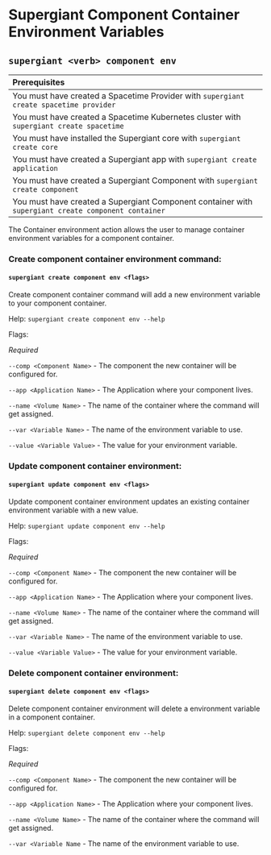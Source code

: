 # Supergiant Component Container Environment Variables

## `supergiant <verb> component env`

| Prerequisites
| :---
| You must have created a Spacetime Provider with `supergiant create spacetime provider`
| You must have created a Spacetime Kubernetes cluster with `supergiant create spacetime`
| You must have installed the Supergiant core with `supergiant create core`
| You must have created a Supergiant app with `supergiant create application`
| You must have created a Supergiant Component with `supergiant create component`
| You must have created a Supergiant Component container with `supergiant create component container`

The Container environment action allows the user to manage container environment variables for a component container.

### Create component container environment command:
#### `supergiant create component env <flags>`

Create component container command will add a new environment variable to your component container.

Help: `supergiant create component env --help`

Flags:

*Required*

`--comp <Component Name>` - The component the new container will be configured for.

`--app <Application Name>` - The Application where your component lives.

`--name <Volume Name>` - The name of the container where the command will get assigned.

`--var <Variable Name>` - The name of the environment variable to use.

`--value <Variable Value>` - The value for your environment variable.

### Update component container environment:
#### `supergiant update component env <flags>`

Update component container environment updates an existing container environment variable with a new value.

Help: `supergiant update component env --help`

Flags:

*Required*

`--comp <Component Name>` - The component the new container will be configured for.

`--app <Application Name>` - The Application where your component lives.

`--name <Volume Name>` - The name of the container where the command will get assigned.

`--var <Variable Name>` - The name of the environment variable to use.

`--value <Variable Value>` - The value for your environment variable.



### Delete component container environment:
#### `supergiant delete component env <flags>`

Delete component container environment will delete a environment variable in a component container.

Help: `supergiant delete component env --help`

Flags:

*Required*

`--comp <Component Name>` - The component the new container will be configured for.

`--app <Application Name>` - The Application where your component lives.

`--name <Volume Name>` - The name of the container where the command will get assigned.

`--var <Variable Name` - The name of the environment variable to use.
